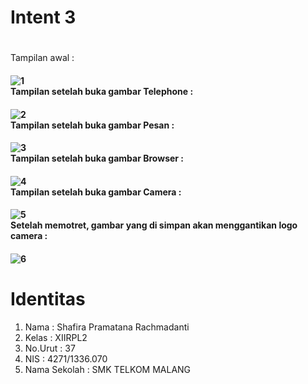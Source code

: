 # Intent 3 <h1>

Tampilan awal : <h4>
![1](http://imageshack.com/a/img924/3496/BFVYcm.jpg)
<br> Tampilan setelah buka gambar Telephone : <h4>
![2](http://imageshack.com/a/img922/9421/oNbN3J.jpg)
<br> Tampilan setelah buka gambar Pesan : <h4>
![3](http://imageshack.com/a/img923/1715/Ltsjmb.jpg)
<br> Tampilan setelah buka gambar Browser : <h4>
![4](http://imageshack.com/a/img923/2551/EtvcP3.jpg)
<br> Tampilan setelah buka gambar Camera : <h4>
![5](http://imageshack.com/a/img922/5263/1gT5Tj.jpg)
<br> Setelah memotret, gambar yang di simpan akan menggantikan logo camera : <h4>
![6](http://imageshack.com/a/img923/7779/joKlbQ.jpg)

# Identitas

1. Nama : Shafira Pramatana Rachmadanti
2. Kelas : XIIRPL2
3. No.Urut : 37
4. NIS : 4271/1336.070
5. Nama Sekolah : SMK TELKOM MALANG

